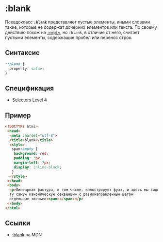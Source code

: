 # :blank

Псевдокласс **`:blank`** представляет пустые элементы, иными словами такие, которые не содержат дочерних элементов или текста. По своему действию похож на [`:empty`](:empty.md), но `:blank`, в отличие от него, считает пустыми элементы, содержащие пробел или перенос строк.

## Синтаксис

```css
*:blank {
  property: value;
}
```

## Спецификация

- [Selectors Level 4](https://drafts.csswg.org/selectors-4/#blank-pseudo)

## Пример

```html
<!DOCTYPE html>
 <head>
  <meta charset="utf-8">
  <title>blank</title>
  <style>
   span:empty {
    background: red;
    padding: 3px;
    margin-left: 7px;
    display: inline-block;
   }
  </style>
 </head>
 <body>
  <p>Линеарная фактура, в том числе, иллюстрирует фузз, и здесь мы видим
  ту самую каноническую секвенцию с разнонаправленным шагом
  отдельных звеньев<span></span></p>
 </body>
</html>
```

## Ссылки

- [:blank](https://developer.mozilla.org/en-US/docs/Web/CSS/:blank) на MDN
